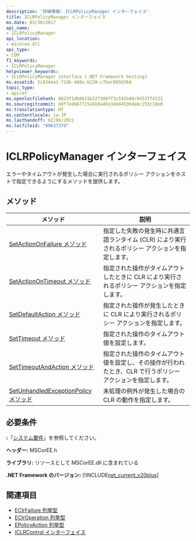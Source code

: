 ```yaml
---
description: '詳細情報: ICLRPolicyManager インターフェイス'
title: ICLRPolicyManager インターフェイス
ms.date: 03/30/2017
api_name:
- ICLRPolicyManager
api_location:
- mscoree.dll
api_type:
- COM
f1_keywords:
- ICLRPolicyManager
helpviewer_keywords:
- ICLRPolicyManager interface [.NET Framework hosting]
ms.assetid: 5c834aa1-f2db-408a-b230-c7bec093d364
topic_type:
- apiref
ms.openlocfilehash: 8823f1db8b15b327306ff3c592b46c94537f4331
ms.sourcegitcommit: ddf7edb67715a5b9a45e3dd44536dabc153c1de0
ms.translationtype: HT
ms.contentlocale: ja-JP
ms.lasthandoff: 02/06/2021
ms.locfileid: "99637379"
---
```

# <a name="iclrpolicymanager-interface"></a>ICLRPolicyManager インターフェイス

エラーやタイムアウトが発生した場合に実行されるポリシー アクションをホストで指定できるようにするメソッドを提供します。  
  
## <a name="methods"></a>メソッド  
  
|メソッド|説明|  
|------------|-----------------|  
|[SetActionOnFailure メソッド](iclrpolicymanager-setactiononfailure-method.md)|指定した失敗の発生時に共通言語ランタイム (CLR) により実行されるポリシー アクションを指定します。|  
|[SetActionOnTimeout メソッド](iclrpolicymanager-setactionontimeout-method.md)|指定された操作がタイムアウトしたときに CLR により実行されるポリシー アクションを指定します。|  
|[SetDefaultAction メソッド](iclrpolicymanager-setdefaultaction-method.md)|指定された操作が発生したときに CLR により実行されるポリシー アクションを指定します。|  
|[SetTimeout メソッド](iclrpolicymanager-settimeout-method.md)|指定された操作のタイムアウト値を設定します。|  
|[SetTimeoutAndAction メソッド](iclrpolicymanager-settimeoutandaction-method.md)|指定された操作のタイムアウト値を設定し、その操作が行われたとき、CLR で行うポリシー アクションを指定します。|  
|[SetUnhandledExceptionPolicy メソッド](iclrpolicymanager-setunhandledexceptionpolicy-method.md)|未処理の例外が発生した場合の CLR の動作を指定します。|  
  
## <a name="requirements"></a>必要条件  

 **:**「[システム要件](../../get-started/system-requirements.md)」を参照してください。  
  
 **ヘッダー:** MSCorEE.h  
  
 **ライブラリ:** リソースとして MSCorEE.dll に含まれている  
  
 **.NET Framework のバージョン:** [!INCLUDE[net_current_v20plus](../../../../includes/net-current-v20plus-md.md)]  
  
## <a name="see-also"></a>関連項目

- [EClrFailure 列挙型](eclrfailure-enumeration.md)
- [EClrOperation 列挙型](eclroperation-enumeration.md)
- [EPolicyAction 列挙型](epolicyaction-enumeration.md)
- [ICLRControl インターフェイス](iclrcontrol-interface.md)
